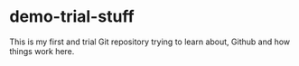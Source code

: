 # demo-trial-stuff
This is my first and trial Git repository trying to learn about, Github and how things work here.

